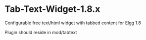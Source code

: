 Tab-Text-Widget-1.8.x
=====================

Configurable free text/html widget with tabbed content for Elgg 1.8

Plugin should reside in mod/tabtext